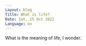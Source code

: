 ```yaml
---
Layout: blog
Title: What is life?
Date: Sat, 15 Oct 2022
Language: en
---
```

What is the meaning of life, I wonder.